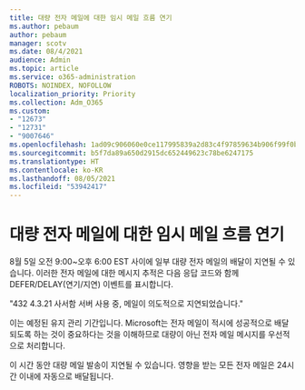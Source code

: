 ```yaml
---
title: 대량 전자 메일에 대한 임시 메일 흐름 연기
ms.author: pebaum
author: pebaum
manager: scotv
ms.date: 08/4/2021
audience: Admin
ms.topic: article
ms.service: o365-administration
ROBOTS: NOINDEX, NOFOLLOW
localization_priority: Priority
ms.collection: Adm_O365
ms.custom:
- "12673"
- "12731"
- "9007646"
ms.openlocfilehash: 1ad09c906060e0ce117995839a2d83c4f97859634b906f99f0b6c0d72a4efa9e
ms.sourcegitcommit: b5f7da89a650d2915dc652449623c78be6247175
ms.translationtype: HT
ms.contentlocale: ko-KR
ms.lasthandoff: 08/05/2021
ms.locfileid: "53942417"
---
```

# <a name="temporary-mail-flow-delay-for-bulk-emails"></a>대량 전자 메일에 대한 임시 메일 흐름 연기

8월 5일 오전 9:00~오후 6:00 EST 사이에 일부 대량 전자 메일의 배달이 지연될 수 있습니다. 이러한 전자 메일에 대한 메시지 추적은 다음 응답 코드와 함께 DEFER/DELAY(연기/지연) 이벤트를 표시합니다.

"432 4.3.21 사서함 서버 사용 중, 메일이 의도적으로 지연되었습니다."

이는 예정된 유지 관리 기간입니다. Microsoft는 전자 메일이 적시에 성공적으로 배달되도록 하는 것이 중요하다는 것을 이해하므로 대량이 아닌 전자 메일 메시지를 우선적으로 처리합니다. 

이 시간 동안 대량 메일 발송이 지연될 수 있습니다. 영향을 받는 모든 전자 메일은 24시간 이내에 자동으로 배달됩니다.
